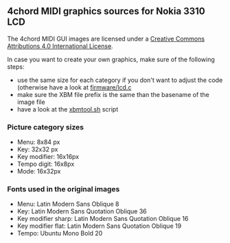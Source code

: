 ## 4chord MIDI graphics sources for Nokia 3310 LCD
The 4chord MIDI GUI images are licensed under a [Creative Commons Attributions 4.0 International License](http://creativecommons.org/licenses/by/4.0/).

In case you want to create your own graphics, make sure of the following steps:

* use the same size for each category if you don't want to adjust the code (otherwise have a look at [firmware/lcd.c](https://github.com/sgreg/4chord-midi/blob/master/firmware/lcd.c)
* make sure the XBM file prefix is the same than the basename of the image file
* have a look at the [xbmtool.sh](https://github.com/sgreg/4chord-midi/blob/master/tools/xbmtool.sh) script


### Picture category sizes

* Menu: 8x84 px
* Key: 32x32 px
* Key modifier: 16x16px
* Tempo digit: 16x8px
* Mode: 16x32px


### Fonts used in the original images

* Menu: Latin Modern Sans Oblique 8
* Key: Latin Modern Sans Quotation Oblique 36
* Key modifier sharp: Latin Modern Sans Quotation Oblique 16
* Key modifier flat: Latin Modern Sans Quotation Oblique 19
* Tempo: Ubuntu Mono Bold 20

